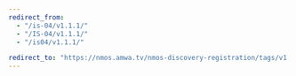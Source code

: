 ```yaml
---
redirect_from:
  - "/is-04/v1.1.1/"
  - "/IS-04/v1.1.1/"
  - "/is04/v1.1.1/"

redirect_to: "https://nmos.amwa.tv/nmos-discovery-registration/tags/v1.1.1"
---
```


